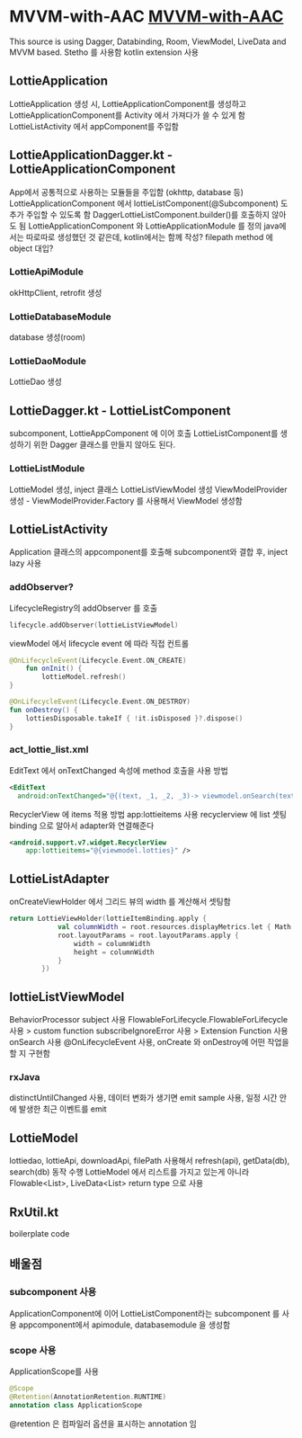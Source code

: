 # MVVM-with-AAC [MVVM-with-AAC](https://github.com/ZeroBrain/MVVM-with-AAC)
This source is using Dagger, Databinding, Room, ViewModel, LiveData and MVVM based.
Stetho 를 사용함
kotlin extension 사용

## LottieApplication
LottieApplication 생성 시, LottieApplicationComponent를 생성하고
LottieApplicationComponent를 Activity 에서 가져다가 쓸 수 있게 함
LottieListActivity 에서 appComponent를 주입함
## LottieApplicationDagger.kt - LottieApplicationComponent
App에서 공통적으로 사용하는 모듈들을 주입함 (okhttp, database 등)
LottieApplicationComponent 에서 lottieListComponent(@Subcomponent) 도 추가 주입할 수 있도록 함
DaggerLottieListComponent.builder()를 호출하지 않아도 됨
LottieApplicationComponent 와 LottieApplicationModule 를 정의
java에서는 따로따로 생성했던 것 같은데, kotlin에서는 함께 작성?
filepath method 에 object 대입?
### LottieApiModule
okHttpClient, retrofit 생성
### LottieDatabaseModule
database 생성(room)
### LottieDaoModule
LottieDao 생성


## LottieDagger.kt - LottieListComponent
subcomponent, LottieAppComponent 에 이어 호출
LottieListComponent를 생성하기 위한 Dagger 클래스를 만들지 않아도 된다.
### LottieListModule
LottieModel 생성, inject 클래스
LottieListViewModel 생성
ViewModelProvider 생성 - ViewModelProvider.Factory 를 사용해서 ViewModel 생성함


## LottieListActivity
Application 클래스의 appcomponent를 호출해 subcomponent와 결합 후, inject
lazy 사용
### addObserver?
LifecycleRegistry의 addObserver 를 호출
```kotlin
lifecycle.addObserver(lottieListViewModel)
```
viewModel 에서 lifecycle event 에 따라 직접 컨트롤
```kotlin
@OnLifecycleEvent(Lifecycle.Event.ON_CREATE)
    fun onInit() {
        lottieModel.refresh()
}

@OnLifecycleEvent(Lifecycle.Event.ON_DESTROY)
fun onDestroy() {
    lottiesDisposable.takeIf { !it.isDisposed }?.dispose()
}
```
### act_lottie_list.xml
EditText 에서 onTextChanged 속성에 method 호출을 사용 방법
```xml
<EditText
  android:onTextChanged="@{(text, _1, _2, _3)-> viewmodel.onSearch(text)}"/>
```
RecyclerView 에 items 적용 방법 app:lottieitems 사용 recyclerview 에 list 셋팅
binding 으로 알아서 adapter와 연결해준다
```xml
<android.support.v7.widget.RecyclerView
    app:lottieitems="@{viewmodel.lotties}" />
```


## LottieListAdapter
onCreateViewHolder 에서 그리드 뷰의 width 를 계산해서 셋팅함
```kotlin
return LottieViewHolder(lottieItemBinding.apply {
            val columnWidth = root.resources.displayMetrics.let { Math.min(it.widthPixels, it.heightPixels) / columnCount }
            root.layoutParams = root.layoutParams.apply {
                width = columnWidth
                height = columnWidth
            }
        })
```


## lottieListViewModel
BehaviorProcessor subject 사용
FlowableForLifecycle.FlowableForLifecycle 사용 > custom function
subscribeIgnoreError 사용 > Extension Function 사용
onSearch 사용
@OnLifecycleEvent 사용, onCreate 와 onDestroy에 어떤 작업을 할 지 구현함
### rxJava
distinctUntilChanged 사용, 데이터 변화가 생기면 emit
sample 사용, 일정 시간 안에 발생한 최근 이벤트를 emit


## LottieModel
lottiedao, lottieApi, downloadApi, filePath 사용해서
refresh(api), getData(db), search(db) 동작 수행
LottieModel 에서 리스트를 가지고 있는게 아니라 Flowable<List<Lottie>>, LiveData<List<Lottie>> return type 으로 사용


## RxUtil.kt
boilerplate code

## 배울점
### subcomponent 사용
ApplicationComponent에 이어 LottieListComponent라는 subcomponent 를 사용
appcomponent에서 apimodule, databasemodule 을 생성함
### scope 사용
ApplicationScope를 사용
```kotlin
@Scope
@Retention(AnnotationRetention.RUNTIME)
annotation class ApplicationScope
```
@retention 은 컴파일러 옵션을 표시하는 annotation 임

